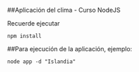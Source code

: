 ##Aplicación del clima - Curso NodeJS

Recuerde ejecutar 

```npm install```

##Para ejecución de la aplicación, ejemplo:

```
node app -d "Islandia"
```